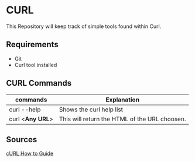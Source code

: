 # CURL

This Repository will keep track of simple tools found within Curl.

## Requirements

- Git
- Curl tool installed

## CURL Commands

|                commands                      |                   Explanation                              |
|----------------------------------------------|------------------------------------------------------------|
| curl --help                                  |    Shows the curl help list                                |
| curl <**Any URL**>                           |    This will return the HTML of the URL choosen.           |


## Sources 

[cURL How to Guide](https://curl.haxx.se/)
